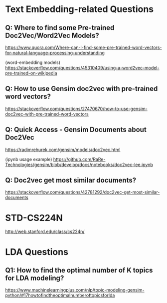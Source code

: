 # Text Embedding-related Questions

## Q: Where to find some Pre-trained Doc2Vec/Word2Vec Models? 

https://www.quora.com/Where-can-I-find-some-pre-trained-word-vectors-for-natural-language-processing-understanding

(word-embedding models) https://stackoverflow.com/questions/45310409/using-a-word2vec-model-pre-trained-on-wikipedia

## Q: How to use Gensim doc2vec with pre-trained word vectors?

https://stackoverflow.com/questions/27470670/how-to-use-gensim-doc2vec-with-pre-trained-word-vectors

## Q: Quick Access - Gensim Documents about Doc2Vec

https://radimrehurek.com/gensim/models/doc2vec.html

(ipynb usage example) https://github.com/RaRe-Technologies/gensim/blob/develop/docs/notebooks/doc2vec-lee.ipynb

## Q: Doc2vec get most similar documents?

https://stackoverflow.com/questions/42781292/doc2vec-get-most-similar-documents




# STD-CS224N

http://web.stanford.edu/class/cs224n/


# LDA Questions

## Q1: How to find the optimal number of K topics for LDA modeling?

https://www.machinelearningplus.com/nlp/topic-modeling-gensim-python/#17howtofindtheoptimalnumberoftopicsforlda


